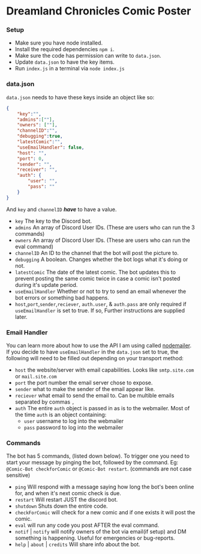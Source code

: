 # Dreamland Chronicles Comic Poster

### Setup
 * Make sure you have node installed.
 * Install the required dependencies `npm i`.
 * Make sure the code has permission can write to `data.json`.
 * Update `data.json` to have the key items.
 * Run `index.js` in a terminal via `node index.js`

### data.json
`data.json` needs to have these keys inside an object like so:
```json
{
    "key":"",
    "admins":[""],
    "owners": [""],
    "channelID":"",
    "debugging":true,
    "latestComic":"",
	"useEmailHandler": false,
    "host": "",
    "port": 0,
    "sender": "",
    "receiver": "",
    "auth": {
        "user": "",
        "pass": ""
    }
}
```
And `key` and `channelID` ***have*** to have a value.
 - `key` The key to the Discord bot.
 - `admins` An array of Discord User IDs. (These are users who can run the 3 commands)
 - `owners` An array of Discord User IDs. (These are users who can run the eval command)
 - `channelID` An ID to the channel that the bot will post the picture to.
 - `debugging` A boolean. Changes whether the bot logs what it's doing or not.
 - `latestComic` The date of the latest comic. The bot updates this to prevent posting the same comic twice in case a comic isn't posted during it's update period.
 - `useEmailHandler` Whether or not to try to send an email whenever the bot errors or something bad happens. 
 - `host`,`port`,`sender`,`reciever`, `auth.user`, & `auth.pass` are only required if `useEmailHandler` is set to true. If so, Further instructions are supplied later.
 
 ### Email Handler
 You can learn more about how to use the API I am using called [nodemailer](nodemailer.com/about
 ).<br>If you decide to have `useEmailHandler` in the `data.json` set to true, the following will need to be filled out depending on your transport method:
  - `host` the website/server with email capabilities. Looks like `smtp.site.com` or `mail.site.com`
  - `port` the port number the email server chose to expose. 
  - `sender` what to make the sender of the email appear like.
  - `reciever` what email to send the email to. Can be multible emails separated by commas `,`
  - `auth` The entire `auth` object is passed in as is to the webmailer. Most of the time `auth` is an object containing:
    - `user` username to log into the webmailer
    - `pass` password to log into the webmailer
 

 
 ### Commands
 The bot has 5 commands, (listed down below). To trigger one you need to start your message by pinging the bot, followed by the command.  Eg: `@Comic-Bot checkforComic` or `@Comic-Bot restart`. (commands are not case sensitive)
 - `ping` Will respond with a message saying how long the bot's been online for, and when it's next comic check is due.
 - `restart` Will restart JUST the discord bot.
 - `shutdown` Shuts down the entire code.
 - `checkForComic` will check for a new comic and if one exists it will post the comic.
 - `eval` will run any code you post AFTER the eval command.
 - `notif` | `notify` will notify owners of the bot via email(if setup) and DM something is happening. Useful for emergencies or bug-reports.
 - `help` | `about` | `credits` Will share info about the bot.
 
